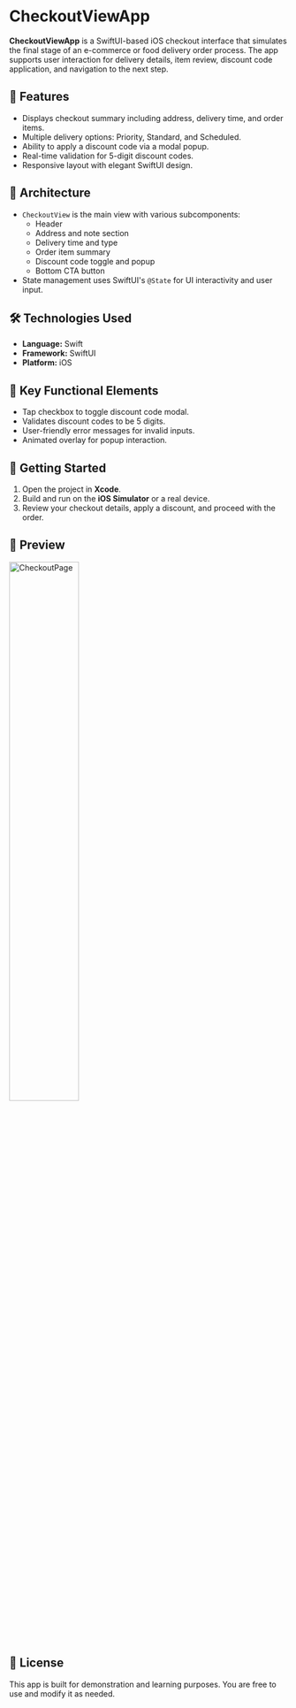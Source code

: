 # CheckoutViewApp

**CheckoutViewApp** is a SwiftUI-based iOS checkout interface that simulates the final stage of an e-commerce or food delivery order process. The app supports user interaction for delivery details, item review, discount code application, and navigation to the next step.

## 📱 Features

- Displays checkout summary including address, delivery time, and order items.
- Multiple delivery options: Priority, Standard, and Scheduled.
- Ability to apply a discount code via a modal popup.
- Real-time validation for 5-digit discount codes.
- Responsive layout with elegant SwiftUI design.

## 🧱 Architecture

- `CheckoutView` is the main view with various subcomponents:
  - Header
  - Address and note section
  - Delivery time and type
  - Order item summary
  - Discount code toggle and popup
  - Bottom CTA button
- State management uses SwiftUI's `@State` for UI interactivity and user input.

## 🛠️ Technologies Used

- **Language:** Swift
- **Framework:** SwiftUI
- **Platform:** iOS

## 🧪 Key Functional Elements

- Tap checkbox to toggle discount code modal.
- Validates discount codes to be 5 digits.
- User-friendly error messages for invalid inputs.
- Animated overlay for popup interaction.

## 🚀 Getting Started

1. Open the project in **Xcode**.
2. Build and run on the **iOS Simulator** or a real device.
3. Review your checkout details, apply a discount, and proceed with the order.

## 📱 Preview
<img src="https://github.com/user-attachments/assets/69981fe0-12e5-4299-89d9-ebc3618d6939" alt="CheckoutPage" style="width:50%; height:auto;">

## 📄 License

This app is built for demonstration and learning purposes. You are free to use and modify it as needed.

